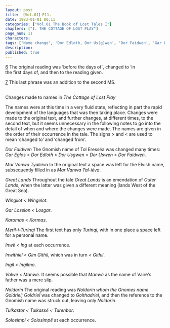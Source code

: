 ```yaml
---
layout: post
title: 【Vol.01】P11.
date: 1983-01-01 00:11
categories: ["Vol.01 The Book of Lost Tales I"]
chapters: ["I. THE COTTAGE OF LOST PLAY"]
page_num: 11
characters: 
tags: ["Name change", 'Dor Edloth, Dor Us(g)wen', 'Dor Faidwen', 'Gar Lossion', 'Gim-Githil', 'Githil', 'Gnomish', 'Gnome-speech', 'tongue of the Gnomes', 'Goldriel', 'Golthadriel', 'Gar Eglos', 'Gnomes', 'Great Lands', 'Great Sea(s)', 'Ing', 'Ingil', 'Ingilmo', 'Inwë', 'Inwithiel', 'Koromas', 'Kormas', 'Losgar']
description: 
published: true
---
```


[6]({{site.baseurl}}/vol01-p7) The original reading was ‘before the days of´, changed to ‘in<BR>the first days of, and then to the reading given.

[7]({{site.baseurl}}/vol01-p9) This last phrase was an addition to the second MS.

<br>
Changes made to names in <I>The Cottage of Lost Play</I>

The names were at this time in a very fluid state, reflecting in part the rapid development of the languages that was then taking place. Changes were made to the original text, and further changes, at different times, to the second text, but it seems unnecessary in the following notes to go into the detail of when and where the changes were made. The names are given in the order of their occurrence in the tale. The signs > and < are used to mean ‘changed to’ and ‘changed from’.

<I>Dor Faidwen</I> The Gnomish name of Tol Eressëa was changed many times: <I>Gar Eglos > Dor Edloth > Dor Usgwen > Dor Uswen > Dor Faidwen</I>.

<I>Mar Vanwa Tyaliéva</I> In the original text a space was left for the Elvish name, subsequently filled in as <I>Mar Vanwa Tal-iéva</I>.

<I>Great Lands</I> Throughout the tale <I>Great Lands</I> is an emendation of <I>Outer Lands</I>, when the latter was given a different meaning (lands West of the Great Sea).

<I>Wingilot    < Wingelot</I>.

<I>Gar Lossion    < Losgar</I>.

<I>Karomas   </I> < <I>Kormas</I>.

<I>Meril-i-Turinqi  </I> The first text has only <I>Turinqi</I>, with in one place a space left for a personal name.

<I>Inwë  < Ing</I> at each occurrence.

<I>Inwithiel   </I> < <I>Gim Githil</I>, which was in turn <I>< Githil</I>.

<I>Ingil   </I> < <I>Ingilmo</I>.

<I>Valwë  < Manwë</I>. It seems possible that <I>Manwë</I> as the name of Vairë's father was a mere slip.

<I>Noldorin   </I> The original reading was <I>Noldorin whom the Gnomes name Goldriel; Goldriel</I> was changed to <I>Golthadriel</I>, and then the reference to the Gnomish name was struck out, leaving only <I>Noldorin</I>.

<I>Tulkastor    < Tulkassë < Turenbor</I>.

<I>Solosimpi    < Solosimpë</I> at each occurrence.

